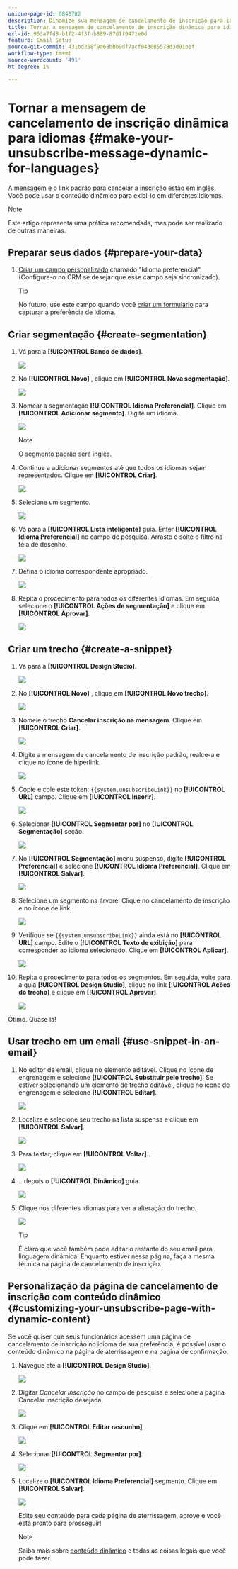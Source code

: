 ```yaml
---
unique-page-id: 6848782
description: Dinamize sua mensagem de cancelamento de inscrição para idiomas - Documentação do Marketo - Documentação do produto
title: Tornar a mensagem de cancelamento de inscrição dinâmica para idiomas
exl-id: 953a7fd8-b1f2-4f3f-b889-87d1f0471e0d
feature: Email Setup
source-git-commit: 431bd258f9a68bbb9df7acf043085578d3d91b1f
workflow-type: tm+mt
source-wordcount: '491'
ht-degree: 1%

---
```


# Tornar a mensagem de cancelamento de inscrição dinâmica para idiomas {#make-your-unsubscribe-message-dynamic-for-languages}

A mensagem e o link padrão para cancelar a inscrição estão em inglês. Você pode usar o conteúdo dinâmico para exibi-lo em diferentes idiomas.

>[!NOTE]
>
>Este artigo representa uma prática recomendada, mas pode ser realizado de outras maneiras.

## Preparar seus dados {#prepare-your-data}

1. [Criar um campo personalizado](/help/marketo/product-docs/administration/field-management/create-a-custom-field-in-marketo.md) chamado &quot;Idioma preferencial&quot;. (Configure-o no CRM se desejar que esse campo seja sincronizado).

   >[!TIP]
   >
   >No futuro, use este campo quando você [criar um formulário](/help/marketo/product-docs/demand-generation/forms/creating-a-form/create-a-form.md) para capturar a preferência de idioma.

## Criar segmentação {#create-segmentation}

1. Vá para a **[!UICONTROL Banco de dados]**.

   ![](assets/make-your-unsubscribe-message-dynamic-for-languages-1.png)

1. No **[!UICONTROL Novo]** , clique em **[!UICONTROL Nova segmentação]**.

   ![](assets/make-your-unsubscribe-message-dynamic-for-languages-2.png)

1. Nomear a segmentação **[!UICONTROL Idioma Preferencial]**. Clique em **[!UICONTROL Adicionar segmento]**. Digite um idioma.

   ![](assets/make-your-unsubscribe-message-dynamic-for-languages-3.png)

   >[!NOTE]
   >
   >O segmento padrão será inglês.

1. Continue a adicionar segmentos até que todos os idiomas sejam representados. Clique em **[!UICONTROL Criar]**.

   ![](assets/make-your-unsubscribe-message-dynamic-for-languages-4.png)

1. Selecione um segmento.

   ![](assets/make-your-unsubscribe-message-dynamic-for-languages-5.png)

1. Vá para a **[!UICONTROL Lista inteligente]** guia. Enter **[!UICONTROL Idioma Preferencial]** no campo de pesquisa. Arraste e solte o filtro na tela de desenho.

   ![](assets/make-your-unsubscribe-message-dynamic-for-languages-6.png)

1. Defina o idioma correspondente apropriado.

   ![](assets/make-your-unsubscribe-message-dynamic-for-languages-7.png)

1. Repita o procedimento para todos os diferentes idiomas. Em seguida, selecione o **[!UICONTROL Ações de segmentação]** e clique em **[!UICONTROL Aprovar]**.

   ![](assets/make-your-unsubscribe-message-dynamic-for-languages-8.png)

## Criar um trecho {#create-a-snippet}

1. Vá para a **[!UICONTROL Design Studio]**.

   ![](assets/make-your-unsubscribe-message-dynamic-for-languages-9.png)

1. No **[!UICONTROL Novo]** , clique em **[!UICONTROL Novo trecho]**.

   ![](assets/make-your-unsubscribe-message-dynamic-for-languages-10.png)

1. Nomeie o trecho **Cancelar inscrição na mensagem**. Clique em **[!UICONTROL Criar]**.

   ![](assets/make-your-unsubscribe-message-dynamic-for-languages-11.png)

1. Digite a mensagem de cancelamento de inscrição padrão, realce-a e clique no ícone de hiperlink.

   ![](assets/make-your-unsubscribe-message-dynamic-for-languages-12.png)

1. Copie e cole este token: `{{system.unsubscribeLink}}` no **[!UICONTROL URL]** campo. Clique em **[!UICONTROL Inserir]**.

   ![](assets/make-your-unsubscribe-message-dynamic-for-languages-13.png)

1. Selecionar **[!UICONTROL Segmentar por]** no **[!UICONTROL Segmentação]** seção.

   ![](assets/make-your-unsubscribe-message-dynamic-for-languages-14.png)

1. No **[!UICONTROL Segmentação]** menu suspenso, digite **[!UICONTROL Preferencial]** e selecione **[!UICONTROL Idioma Preferencial]**. Clique em **[!UICONTROL Salvar]**.

   ![](assets/make-your-unsubscribe-message-dynamic-for-languages-15.png)

1. Selecione um segmento na árvore. Clique no cancelamento de inscrição e no ícone de link.

   ![](assets/make-your-unsubscribe-message-dynamic-for-languages-16.png)

1. Verifique se `{{system.unsubscribeLink}}` ainda está no **[!UICONTROL URL]** campo. Edite o **[!UICONTROL Texto de exibição]** para corresponder ao idioma selecionado. Clique em **[!UICONTROL Aplicar]**.

   ![](assets/make-your-unsubscribe-message-dynamic-for-languages-17.png)

1. Repita o procedimento para todos os segmentos. Em seguida, volte para a guia **[!UICONTROL Design Studio]**, clique no link **[!UICONTROL Ações do trecho]** e clique em **[!UICONTROL Aprovar]**.

   ![](assets/make-your-unsubscribe-message-dynamic-for-languages-18.png)

Ótimo. Quase lá!

## Usar trecho em um email {#use-snippet-in-an-email}

1. No editor de email, clique no elemento editável. Clique no ícone de engrenagem e selecione **[!UICONTROL Substituir pelo trecho]**. Se estiver selecionando um elemento de trecho editável, clique no ícone de engrenagem e selecione **[!UICONTROL Editar]**.

   ![](assets/make-your-unsubscribe-message-dynamic-for-languages-19.png)

1. Localize e selecione seu trecho na lista suspensa e clique em **[!UICONTROL Salvar]**.

   ![](assets/make-your-unsubscribe-message-dynamic-for-languages-20.png)

1. Para testar, clique em **[!UICONTROL Voltar]**..

   ![](assets/make-your-unsubscribe-message-dynamic-for-languages-21.png)

1. ...depois o **[!UICONTROL Dinâmico]** guia.

   ![](assets/make-your-unsubscribe-message-dynamic-for-languages-22.png)

1. Clique nos diferentes idiomas para ver a alteração do trecho.

   ![](assets/make-your-unsubscribe-message-dynamic-for-languages-23.png)

   >[!TIP]
   >
   >É claro que você também pode editar o restante do seu email para linguagem dinâmica. Enquanto estiver nessa página, faça a mesma técnica na página de cancelamento de inscrição.

## Personalização da página de cancelamento de inscrição com conteúdo dinâmico {#customizing-your-unsubscribe-page-with-dynamic-content}

Se você quiser que seus funcionários acessem uma página de cancelamento de inscrição no idioma de sua preferência, é possível usar o conteúdo dinâmico na página de aterrissagem e na página de confirmação.

1. Navegue até a **[!UICONTROL Design Studio]**.

   ![](assets/make-your-unsubscribe-message-dynamic-for-languages-24.png)

1. Digitar _Cancelar inscrição_ no campo de pesquisa e selecione a página Cancelar inscrição desejada.

   ![](assets/make-your-unsubscribe-message-dynamic-for-languages-25.png)

1. Clique em **[!UICONTROL Editar rascunho]**.

   ![](assets/make-your-unsubscribe-message-dynamic-for-languages-26.png)

1. Selecionar **[!UICONTROL Segmentar por]**.

   ![](assets/make-your-unsubscribe-message-dynamic-for-languages-27.png)

1. Localize o **[!UICONTROL Idioma Preferencial]** segmento. Clique em **[!UICONTROL Salvar]**.

   ![](assets/make-your-unsubscribe-message-dynamic-for-languages-28.png)

   Edite seu conteúdo para cada página de aterrissagem, aprove e você está pronto para prosseguir!

   >[!NOTE]
   >
   >Saiba mais sobre [conteúdo dinâmico](/help/marketo/product-docs/personalization/segmentation-and-snippets/segmentation/understanding-dynamic-content.md) e todas as coisas legais que você pode fazer.
